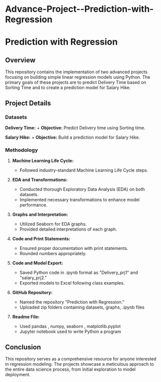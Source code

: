 # Advance-Project--Prediction-with-Regression
# Prediction with Regression
## Overview
This repository contains the implementation of two advanced projects focusing on building simple linear regression models using Python. The primary goals of these projects are to predict Delivery Time based on Sorting Time and to create a prediction model for Salary Hike.

## Project Details
### Datasets
**Delivery Time:**
     + **Objective:** Predict Delivery time using Sorting time.

**Salary Hike:**
     + **Objective:** Build a prediction model for Salary Hike.

### Methodology

1. **Machine Learning Life Cycle:**
     
     + Followed industry-standard Machine Learning Life Cycle steps.

2. **EDA and Transformations:**

     + Conducted thorough Exploratory Data Analysis (EDA) on both datasets.
     + Implemented necessary transformations to enhance model performance.

3. **Graphs and Interpretation:**

     + Utilized Seaborn for EDA graphs.
     + Provided detailed interpretations of each graph.

4. **Code and Print Statements:**

     + Ensured proper documentation with print statements.
     + Rounded numbers appropriately.

 5. **Code and Model Export:**

     + Saved Python code in .ipynb format as "Delivery_prj1" and "salary_prj2."
     + Exported models to Excel following class examples.

6. **GitHub Repository:**

     + Named the repository "Prediction with Regression."
     + Uploaded zip folders containing datasets, graphs, .ipynb files

7. **Readme File:**

     + Used pandas , numpy, seaborn , matplotlib.pyplot
     + Jupyter notebook used to write Python a program

## Conclusion
This repository serves as a comprehensive resource for anyone interested in regression modeling. The projects showcase a meticulous approach to the entire data science process, from initial exploration to model deployment.
